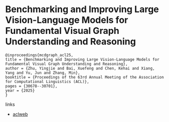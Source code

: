 # Benchmarking and Improving Large Vision-Language Models for Fundamental Visual Graph Understanding and Reasoning

```
@inproceedings{mcdgraph_acl25,
title = {Benchmarking and Improving Large Vision-Language Models for Fundamental Visual Graph Understanding and Reasoning},
author = {Zhu, Yingjie and Bai, Xuefeng and Chen, Kehai and Xiang, Yang and Yu, Jun and Zhang, Min},
booktitle = {Proceedings of the 63rd Annual Meeting of the Association for Computational Linguistics (ACL)},
pages = {30678--30701},
year = {2025}
}
```

links
- [aclweb](https://aclanthology.org/2025.acl-long.1482/)
